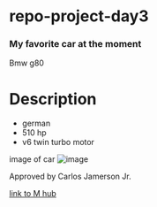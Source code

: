 # repo-project-day3

### My favorite car at the moment 
 Bmw g80

# Description
* german
* 510 hp
* v6 twin turbo motor 

image of car 
![image](https://github.com/user-attachments/assets/2e9f05ca-6321-4a81-b016-3958eade7edd)

Approved by Carlos Jamerson Jr.

[link to M hub](https://www.bmw-m.com/en/index.html)

